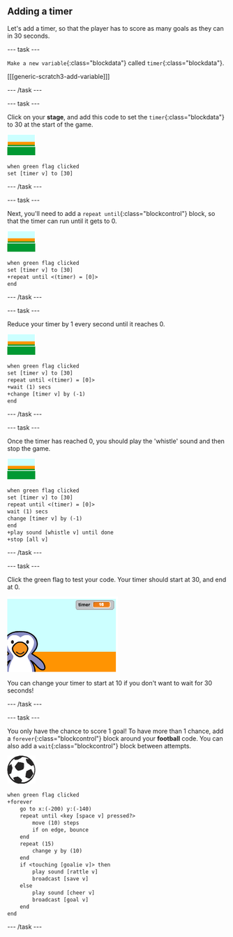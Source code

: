 ## Adding a timer

Let's add a timer, so that the player has to score as many goals as they can in 30 seconds.

--- task ---

`Make a new variable`{:class="blockdata"} called `timer`{:class="blockdata"}.

[[[generic-scratch3-add-variable]]]

--- /task ---

--- task ---

Click on your __stage__, and add this code to set the `timer`{:class="blockdata"} to 30 at the start of the game.

![stage sprite](images/stage-sprite.png)

```blocks
when green flag clicked
set [timer v] to [30]
```

--- /task ---

--- task ---

Next, you'll need to add a `repeat until`{:class="blockcontrol"} block, so that the timer can run until it gets to 0.

![stage sprite](images/stage-sprite.png)

```blocks
when green flag clicked
set [timer v] to [30]
+repeat until <(timer) = [0]>
end
```

--- /task ---

--- task ---

Reduce your timer by 1 every second until it reaches 0.

![stage sprite](images/stage-sprite.png)

```blocks
when green flag clicked
set [timer v] to [30]
repeat until <(timer) = [0]>
+wait (1) secs
+change [timer v] by (-1)
end
```

--- /task ---

--- task ---

Once the timer has reached 0, you should play the 'whistle' sound and then stop the game.

![stage sprite](images/stage-sprite.png)

```blocks
when green flag clicked
set [timer v] to [30]
repeat until <(timer) = [0]>
wait (1) secs
change [timer v] by (-1)
end
+play sound [whistle v] until done
+stop [all v]
```

--- /task ---

--- task ---

Click the green flag to test your code. Your timer should start at 30, and end at 0.

![screenshot](images/goalie-timer-test.png)

You can change your timer to start at 10 if you don't want to wait for 30 seconds!

--- /task ---

--- task ---

You only have the chance to score 1 goal! To have more than 1 chance, add a `forever`{:class="blockcontrol"} block around your __football__ code. You can also add a `wait`{:class="blockcontrol"} block between attempts.

![football sprite](images/football-sprite.png)

```blocks
when green flag clicked
+forever
	go to x:(-200) y:(-140)
	repeat until <key [space v] pressed?>
		move (10) steps
		if on edge, bounce
	end
	repeat (15)
		change y by (10)
	end
	if <touching [goalie v]> then
		play sound [rattle v]
		broadcast [save v]
	else
		play sound [cheer v]
		broadcast [goal v]
	end
end
```

--- /task ---

